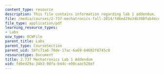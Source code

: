 ```yaml
---
content_type: resource
description: This file contains information regarding lab 1 addendum.
file: /media/courses/2-737-mechatronics-fall-2014/fd6ed29a34b398fab44ce00caac528ef_MIT2_737F14_Lab1_Addendum.pdf
file_type: application/pdf
learning_resource_types:
- Labs
ocw_type: OCWFile
parent_title: Labs
parent_type: CourseSection
parent_uid: 58fc71a6-70de-17ac-6a69-64602f8745c0
resourcetype: Document
title: 2.737 Mechatronics Lab 1 Addendum
uid: fd6ed29a-34b3-98fa-b44c-e00caac528ef
---
```

